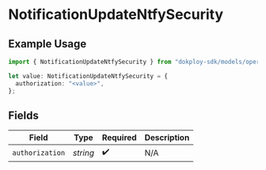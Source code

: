 # NotificationUpdateNtfySecurity

## Example Usage

```typescript
import { NotificationUpdateNtfySecurity } from "dokploy-sdk/models/operations";

let value: NotificationUpdateNtfySecurity = {
  authorization: "<value>",
};
```

## Fields

| Field              | Type               | Required           | Description        |
| ------------------ | ------------------ | ------------------ | ------------------ |
| `authorization`    | *string*           | :heavy_check_mark: | N/A                |